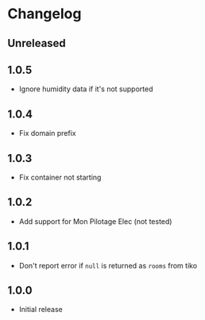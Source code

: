 # Changelog

## Unreleased

## 1.0.5

- Ignore humidity data if it's not supported

## 1.0.4

- Fix domain prefix

## 1.0.3

- Fix container not starting

## 1.0.2

- Add support for Mon Pilotage Elec (not tested)

## 1.0.1

- Don't report error if `null` is returned as `rooms` from tiko

## 1.0.0

- Initial release
